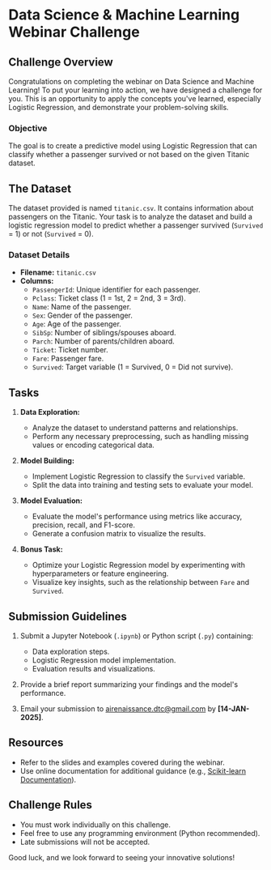 # Data Science & Machine Learning Webinar Challenge

## Challenge Overview
Congratulations on completing the webinar on Data Science and Machine Learning! To put your learning into action, we have designed a challenge for you. This is an opportunity to apply the concepts you've learned, especially Logistic Regression, and demonstrate your problem-solving skills.

### Objective
The goal is to create a predictive model using Logistic Regression that can classify whether a passenger survived or not based on the given Titanic dataset.

## The Dataset

The dataset provided is named `titanic.csv`. It contains information about passengers on the Titanic. Your task is to analyze the dataset and build a logistic regression model to predict whether a passenger survived (`Survived` = 1) or not (`Survived` = 0).

### Dataset Details
- **Filename:** `titanic.csv`
- **Columns:**
  - `PassengerId`: Unique identifier for each passenger.
  - `Pclass`: Ticket class (1 = 1st, 2 = 2nd, 3 = 3rd).
  - `Name`: Name of the passenger.
  - `Sex`: Gender of the passenger.
  - `Age`: Age of the passenger.
  - `SibSp`: Number of siblings/spouses aboard.
  - `Parch`: Number of parents/children aboard.
  - `Ticket`: Ticket number.
  - `Fare`: Passenger fare.
  - `Survived`: Target variable (1 = Survived, 0 = Did not survive).

## Tasks
1. **Data Exploration:**
   - Analyze the dataset to understand patterns and relationships.
   - Perform any necessary preprocessing, such as handling missing values or encoding categorical data.

2. **Model Building:**
   - Implement Logistic Regression to classify the `Survived` variable.
   - Split the data into training and testing sets to evaluate your model.

3. **Model Evaluation:**
   - Evaluate the model's performance using metrics like accuracy, precision, recall, and F1-score.
   - Generate a confusion matrix to visualize the results.

4. **Bonus Task:**
   - Optimize your Logistic Regression model by experimenting with hyperparameters or feature engineering.
   - Visualize key insights, such as the relationship between `Fare` and `Survived`.

## Submission Guidelines
1. Submit a Jupyter Notebook (`.ipynb`) or Python script (`.py`) containing:
   - Data exploration steps.
   - Logistic Regression model implementation.
   - Evaluation results and visualizations.

2. Provide a brief report summarizing your findings and the model's performance.

3. Email your submission to [airenaissance.dtc@gmail.com](mailto:airenaissance.dtc@gmail.com) by **[14-JAN-2025]**.

## Resources
- Refer to the slides and examples covered during the webinar.
- Use online documentation for additional guidance (e.g., [Scikit-learn Documentation](https://scikit-learn.org/stable/)).

## Challenge Rules
- You must work individually on this challenge.
- Feel free to use any programming environment (Python recommended).
- Late submissions will not be accepted.

Good luck, and we look forward to seeing your innovative solutions!
